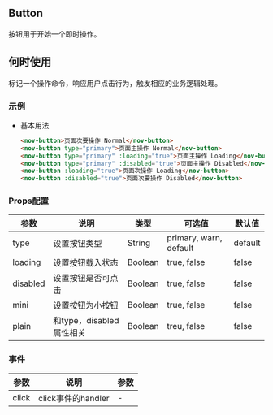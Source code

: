 ## Button
按钮用于开始一个即时操作。

## 何时使用
标记一个操作命令，响应用户点击行为，触发相应的业务逻辑处理。

### 示例

- 基本用法
    ```html
    <nov-button>页面次要操作 Normal</nov-button>
    <nov-button type="primary">页面主操作 Normal</nov-button>
    <nov-button type="primary" :loading="true">页面主操作 Loading</nov-button>
    <nov-button type="primary" :disabled="true">页面主操作 Disabled</nov-button>
    <nov-button :loading="true">页面次操作 Loading</nov-button>
    <nov-button :disabled="true">页面次要操作 Disabled</nov-button>
    ```

### Props配置
| 参数 | 说明 | 类型 | 可选值 | 默认值 |
| - | - | - | -| - |
| type | 设置按钮类型 | String | primary, warn, default | default|
| loading | 设置按钮载入状态 | Boolean | true, false | false |
| disabled| 设置按钮是否可点击 | Boolean | true, false | false |
| mini | 设置按钮为小按钮 | Boolean | true, false | false|
| plain | 和type，disabled属性相关  | Boolean | treu, false | false |

### 事件
| 参数 | 说明 | 参数 |
| - | - | - |
| click | click事件的handler | - |
